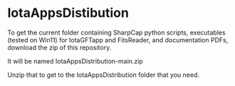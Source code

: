 # IotaAppsDistibution

To get the current folder containing SharpCap python scripts, executables (tested on Win11) for IotaGFTapp and FitsReader, and documentation PDFs, download the zip of this repository.

It will be named IotaAppsDistribution-main.zip

Unzip that to get to the IotaAppsDistribution folder that you need.
